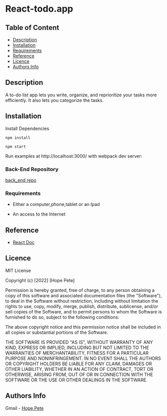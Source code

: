  # React-todo.app

## Table of Content

+ [Description](#description)
+ [Installation](#Installation)
+ [Requirements](#requirements)
+ [Reference](#reference)
+ [Licence](#licence)
+ [Authors Info](#author-Info)

## Description
<p>A to-do list app lets you write, organize, and reprioritize your tasks more efficiently. It also lets you categorize the tasks.</p>

## Installation
Install Dependencies
```
npm install
```

```
npm start
```

Run examples at http://localhost:3000/ with webpack dev server:


### Back-End Repository

<a href='https://github.com/Achiengy/ToDo-Server.git'>back_end repo<a/>



### Requirements

* Either a computer,phone,tablet or an Ipad

* An access to the Internet



## Reference
* <a href='https://reactjs.org/'>React Doc</a>

 

## Licence

MIT License

Copyright (c) [2022] [Hope Pete]

Permission is hereby granted, free of charge, to any person obtaining a copy
of this software and associated documentation files (the "Software"), to deal
in the Software without restriction, including without limitation the rights
to use, copy, modify, merge, publish, distribute, sublicense, and/or sell
copies of the Software, and to permit persons to whom the Software is
furnished to do so, subject to the following conditions:

The above copyright notice and this permission notice shall be included in all
copies or substantial portions of the Software.

THE SOFTWARE IS PROVIDED "AS IS", WITHOUT WARRANTY OF ANY KIND, EXPRESS OR
IMPLIED, INCLUDING BUT NOT LIMITED TO THE WARRANTIES OF MERCHANTABILITY,
FITNESS FOR A PARTICULAR PURPOSE AND NONINFRINGEMENT. IN NO EVENT SHALL THE
AUTHORS OR COPYRIGHT HOLDERS BE LIABLE FOR ANY CLAIM, DAMAGES OR OTHER
LIABILITY, WHETHER IN AN ACTION OF CONTRACT, TORT OR OTHERWISE, ARISING FROM,
OUT OF OR IN CONNECTION WITH THE SOFTWARE OR THE USE OR OTHER DEALINGS IN THE
SOFTWARE.

 

## Authors Info

Gmail - [Hope Pete](hope.pete@student.moringaschool.com)
